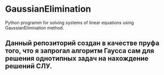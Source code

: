 # GaussianElimination
Python programm for solving systems of linear equations using GaussianElimination method.

## Данный репозиторий создан в качестве пруфа того, что я запрогал алгоритм Гаусса сам для решения однотипных задач на нахождение решений СЛУ.
